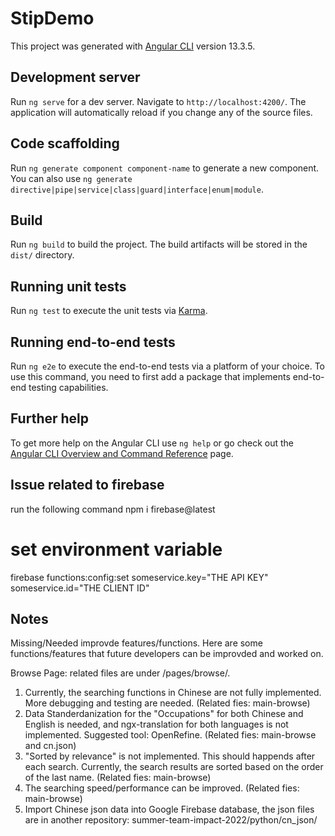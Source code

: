 # StipDemo

This project was generated with [Angular CLI](https://github.com/angular/angular-cli) version 13.3.5.

## Development server

Run `ng serve` for a dev server. Navigate to `http://localhost:4200/`. The application will automatically reload if you change any of the source files.

## Code scaffolding

Run `ng generate component component-name` to generate a new component. You can also use `ng generate directive|pipe|service|class|guard|interface|enum|module`.

## Build

Run `ng build` to build the project. The build artifacts will be stored in the `dist/` directory.

## Running unit tests

Run `ng test` to execute the unit tests via [Karma](https://karma-runner.github.io).

## Running end-to-end tests

Run `ng e2e` to execute the end-to-end tests via a platform of your choice. To use this command, you need to first add a package that implements end-to-end testing capabilities.

## Further help

To get more help on the Angular CLI use `ng help` or go check out the [Angular CLI Overview and Command Reference](https://angular.io/cli) page.

## Issue related to firebase 
run the following command
npm i firebase@latest

# set environment variable
firebase functions:config:set someservice.key="THE API KEY" someservice.id="THE CLIENT ID"

## Notes
Missing/Needed improvde features/functions.
Here are some functions/features that future developers can be improvded and worked on. 

Browse Page: related files are under /pages/browse/.
1. Currently, the searching functions in Chinese are not fully implemented. More debugging and testing are needed. (Related fies: main-browse)
2. Data Standerdanization for the "Occupations" for both Chinese and English is needed, and ngx-translation for both languages is not implemented. Suggested tool: OpenRefine. (Related fies: main-browse and cn.json)
3. "Sorted by relevance" is not implemented. This should happends after each search. Currently, the search results are sorted based on the order of the last name. (Related fies: main-browse)
4. The searching speed/performance can be improved. (Related fies: main-browse)
5. Import Chinese json data into Google Firebase database, the json files are in another repository: summer-team-impact-2022/python/cn_json/

  
